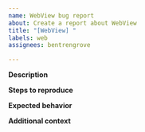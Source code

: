 ```yaml
---
name: WebView bug report
about: Create a report about WebView
title: "[WebView] "
labels: web
assignees: bentrengrove

---
```


**Description**

**Steps to reproduce**

**Expected behavior** 

**Additional context**
